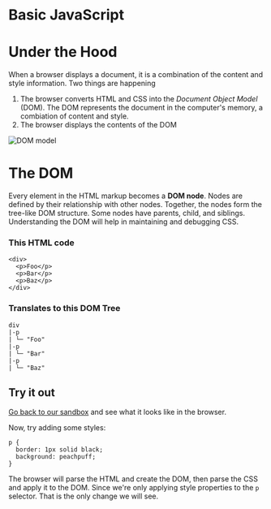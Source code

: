 # Basic JavaScript

# Under the Hood
When a browser displays a document, it is a combination of the content and style information. Two things are happening
1. The browser converts HTML and CSS into the *Document Object Model* (DOM). The DOM represents the document in the computer's memory, a combiation of content and style.
2. The browser displays the contents of the DOM

![DOM model](https://mdn.mozillademos.org/files/11781/rendering.svg)

# The DOM
Every element in the HTML markup becomes a **DOM node**. Nodes are defined by their relationship with other nodes. Together, the nodes form the tree-like DOM structure. Some nodes have parents, child, and siblings. Understanding the DOM will help in maintaining and debugging CSS.

### This HTML code
```
<div>
  <p>Foo</p>
  <p>Bar</p>
  <p>Baz</p>
</div>

```

### Translates to this DOM Tree
```
div
|-p
| └─ "Foo"
|-p
| └─ "Bar"
|-p
| └─ "Baz"
```

## Try it out
[Go back to our sandbox](https://codepen.io/Melizzap/pen/XGWgMy?editors=1100) and see what it looks like in the browser.

Now, try adding some styles:
```
p {
  border: 1px solid black;
  background: peachpuff;
}
```

The browser will parse the HTML and create the DOM, then parse the CSS and apply it to the DOM. Since we're only applying style properties to the `p` selector. That is the only change we will see.

